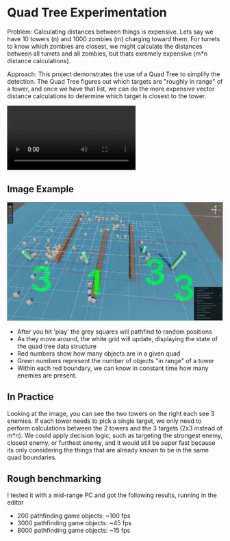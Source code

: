 # Quad Tree Experimentation

Problem: Calculating distances between things is expensive. Lets say we have 10 towers (n) and 1000 zombies (m) charging toward them. For turrets to know which zombies are closest, we might calculate the distances between all turrets and all zombies, but thats exremely expensive (m*n distance calculations).

Approach: This project demonstrates the use of a Quad Tree to simplify the detection. The Quad Tree figures out which targets are "roughly in range" of a tower, and once we have that list, we can do the more expensive vector distance calculations to determine which target is closest to the tower.

<video src="20231120-0040-53.2402874.mp4" controls title="Title"></video>

## Image Example

![Quad Tree](image-1.png)

- After you hit 'play' the grey squares will pathfind to random positions
- As they move around, the white grid will update, displaying the state of the quad tree data structure
- Red numbers show how many objects are in a given quad
- Green numbers represent the number of objects "in range" of a tower
- Within each red boundary, we can know in constant time how many enemies are present. 

## In Practice

Looking at the image, you can see the two towers on the right each see 3 enemies. If each tower needs to pick a single target, we only need to perform calculations between the 2 towers and the 3 targets (2x3 instead of m*n). We could apply decision logic, such as targeting the strongest enemy, closest enemy, or furthest enemy, and it would still be super fast because its only considering the things that are already known to be in the same quad boundaries. 

## Rough benchmarking

I tested it with a mid-range PC and got the following results, running in the editor
- 200 pathfinding game objects: ~100 fps
- 3000 pathfinding game objects: ~45 fps
- 8000 pathfinding game objects: ~15 fps